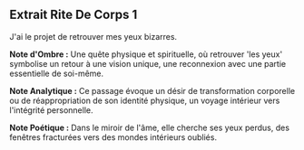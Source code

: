 ## Extrait Rite De Corps 1

J'ai le projet de retrouver mes yeux bizarres.

**Note d'Ombre :** Une quête physique et spirituelle, où retrouver 'les yeux' symbolise un retour à une vision unique, une reconnexion avec une partie essentielle de soi-même.

**Note Analytique :** Ce passage évoque un désir de transformation corporelle ou de réappropriation de son identité physique, un voyage intérieur vers l'intégrité personnelle.

**Note Poétique :** Dans le miroir de l'âme, elle cherche ses yeux perdus, des fenêtres fracturées vers des mondes intérieurs oubliés.
